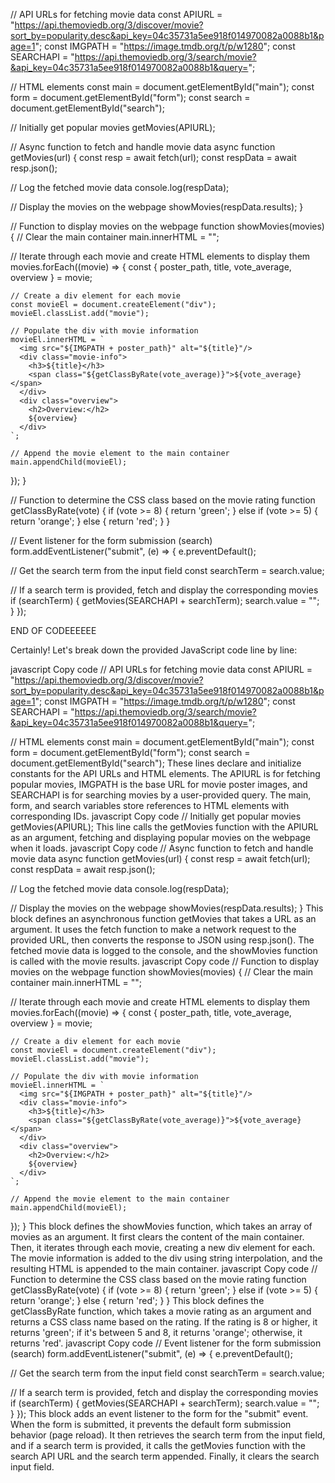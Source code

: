 // API URLs for fetching movie data
const APIURL = "https://api.themoviedb.org/3/discover/movie?sort_by=popularity.desc&api_key=04c35731a5ee918f014970082a0088b1&page=1";
const IMGPATH = "https://image.tmdb.org/t/p/w1280";
const SEARCHAPI = "https://api.themoviedb.org/3/search/movie?&api_key=04c35731a5ee918f014970082a0088b1&query=";

// HTML elements
const main = document.getElementById("main");
const form = document.getElementById("form");
const search = document.getElementById("search");

// Initially get popular movies
getMovies(APIURL);

// Async function to fetch and handle movie data
async function getMovies(url) {
  const resp = await fetch(url);
  const respData = await resp.json();

  // Log the fetched movie data
  console.log(respData);

  // Display the movies on the webpage
  showMovies(respData.results);
}

// Function to display movies on the webpage
function showMovies(movies) {
  // Clear the main container
  main.innerHTML = "";

  // Iterate through each movie and create HTML elements to display them
  movies.forEach((movie) => {
    const { poster_path, title, vote_average, overview } = movie;

    // Create a div element for each movie
    const movieEl = document.createElement("div");
    movieEl.classList.add("movie");

    // Populate the div with movie information
    movieEl.innerHTML = `
      <img src="${IMGPATH + poster_path}" alt="${title}"/>
      <div class="movie-info">
        <h3>${title}</h3>
        <span class="${getClassByRate(vote_average)}">${vote_average}</span>
      </div> 
      <div class="overview">
        <h2>Overview:</h2>
        ${overview}
      </div>
    `;

    // Append the movie element to the main container
    main.appendChild(movieEl);
  });
}

// Function to determine the CSS class based on the movie rating
function getClassByRate(vote) {
  if (vote >= 8) {
    return 'green';
  } else if (vote >= 5) {
    return 'orange';
  } else {
    return 'red';
  }
}

// Event listener for the form submission (search)
form.addEventListener("submit", (e) => {
  e.preventDefault();

  // Get the search term from the input field
  const searchTerm = search.value;

  // If a search term is provided, fetch and display the corresponding movies
  if (searchTerm) {
    getMovies(SEARCHAPI + searchTerm);
    search.value = "";
  }
});


END OF CODEEEEEE

Certainly! Let's break down the provided JavaScript code line by line:

javascript
Copy code
// API URLs for fetching movie data
const APIURL = "https://api.themoviedb.org/3/discover/movie?sort_by=popularity.desc&api_key=04c35731a5ee918f014970082a0088b1&page=1";
const IMGPATH = "https://image.tmdb.org/t/p/w1280";
const SEARCHAPI = "https://api.themoviedb.org/3/search/movie?&api_key=04c35731a5ee918f014970082a0088b1&query=";

// HTML elements
const main = document.getElementById("main");
const form = document.getElementById("form");
const search = document.getElementById("search");
These lines declare and initialize constants for the API URLs and HTML elements. The APIURL is for fetching popular movies, IMGPATH is the base URL for movie poster images, and SEARCHAPI is for searching movies by a user-provided query. The main, form, and search variables store references to HTML elements with corresponding IDs.
javascript
Copy code
// Initially get popular movies
getMovies(APIURL);
This line calls the getMovies function with the APIURL as an argument, fetching and displaying popular movies on the webpage when it loads.
javascript
Copy code
// Async function to fetch and handle movie data
async function getMovies(url) {
  const resp = await fetch(url);
  const respData = await resp.json();

  // Log the fetched movie data
  console.log(respData);

  // Display the movies on the webpage
  showMovies(respData.results);
}
This block defines an asynchronous function getMovies that takes a URL as an argument. It uses the fetch function to make a network request to the provided URL, then converts the response to JSON using resp.json(). The fetched movie data is logged to the console, and the showMovies function is called with the movie results.
javascript
Copy code
// Function to display movies on the webpage
function showMovies(movies) {
  // Clear the main container
  main.innerHTML = "";

  // Iterate through each movie and create HTML elements to display them
  movies.forEach((movie) => {
    const { poster_path, title, vote_average, overview } = movie;

    // Create a div element for each movie
    const movieEl = document.createElement("div");
    movieEl.classList.add("movie");

    // Populate the div with movie information
    movieEl.innerHTML = `
      <img src="${IMGPATH + poster_path}" alt="${title}"/>
      <div class="movie-info">
        <h3>${title}</h3>
        <span class="${getClassByRate(vote_average)}">${vote_average}</span>
      </div> 
      <div class="overview">
        <h2>Overview:</h2>
        ${overview}
      </div>
    `;

    // Append the movie element to the main container
    main.appendChild(movieEl);
  });
}
This block defines the showMovies function, which takes an array of movies as an argument. It first clears the content of the main container. Then, it iterates through each movie, creating a new div element for each. The movie information is added to the div using string interpolation, and the resulting HTML is appended to the main container.
javascript
Copy code
// Function to determine the CSS class based on the movie rating
function getClassByRate(vote) {
  if (vote >= 8) {
    return 'green';
  } else if (vote >= 5) {
    return 'orange';
  } else {
    return 'red';
  }
}
This block defines the getClassByRate function, which takes a movie rating as an argument and returns a CSS class name based on the rating. If the rating is 8 or higher, it returns 'green'; if it's between 5 and 8, it returns 'orange'; otherwise, it returns 'red'.
javascript
Copy code
// Event listener for the form submission (search)
form.addEventListener("submit", (e) => {
  e.preventDefault();

  // Get the search term from the input field
  const searchTerm = search.value;

  // If a search term is provided, fetch and display the corresponding movies
  if (searchTerm) {
    getMovies(SEARCHAPI + searchTerm);
    search.value = "";
  }
});
This block adds an event listener to the form for the "submit" event. When the form is submitted, it prevents the default form submission behavior (page reload). It then retrieves the search term from the input field, and if a search term is provided, it calls the getMovies function with the search API URL and the search term appended. Finally, it clears the search input field.



